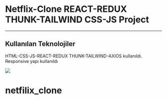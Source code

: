 <h1>Netflix-Clone REACT-REDUX THUNK-TAILWIND CSS-JS Project</h1>

<hr>

<h2>Kullanılan Teknolojiler</h2>

<p>HTML-CSS-JS-REACT-REDUX THUNK-TAILWIND-AXIOS kullanıldı. </br> Responsive yapı kullanıldı</p>

![](/public/gif/screen-1.gif)
# netfilix_clone
